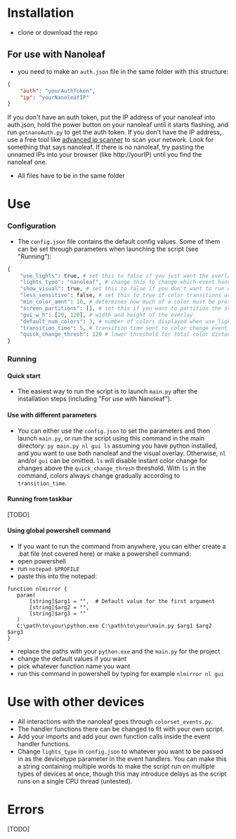 # Installation
- clone or download the repo

## For use with Nanoleaf
- you need to make an ``auth.json`` file in the same folder with this structure:
```json
{
    "auth": "yourAuthToken",
    "ip": "yourNanoleafIP"
}
```
  If you don't have an auth token, put the IP address of your nanoleaf into auth.json, hold the power button on your nanoleaf until it starts flashing, and run ``getnanoAuth.py`` to get the auth token.
  If you don't have the IP address, use a free tool like [advanced ip scanner](https://www.advanced-ip-scanner.com/) to scan your network. Look for something that says nanoleaf. If there is no nanoleaf, try pasting the unnamed IPs into your browser (like http://yourIP) until you find the nanoleaf one.
- All files have to be in the same folder

# Use
### Configuration
- The ``config.json`` file contains the default config values. Some of them can be set through parameters when launching the script (see "Running"):
```py
{
    "use_lights": true, # set this to false if you just want the overlay with default_num_colors colors
    "lights_type": "nanoleaf", # change this to change which event handlers are being called in colorset_events.py. (See "Use with other devices")
    "show_visual": true, # set this to false if you don't want to run with the overlay
    "less_sensitive": false, # set this to true if color transitions are too choppy
    "min_color_amnt": 10, # determines how much of a color must be present to be seen by the color picker at all. The total amount of colors on the screen is 1080*0.05*1920*0.05 = 5184.
    "screen_partitions": [], # set this if you want to partition the screen into different parts. format for 4 quadrants is [[[0,0.5],[0,0.5]], [[0,0.5],[0.5,1]], [[0.5,1],[0,0.5]], [[0.5,1],[0.5,1]]]
    "gui_w_h": [20, 120], # width and height of the overlay
    "default_num_colors": 3, # number of colors displayed when use_lights is false
    "transition_time": 5, # transition time sent to color change event handlers
    "quick_change_thresh": 120 # lower threshold for total color distance to instantly change color of panels instead of fading when less_sensitive is false
}
```
### Running
#### Quick start
- The easiest way to run the script is to launch ``main.py`` after the installation steps (including "For use with Nanoleaf").
#### Use with different parameters
- You can either use the ``config.json`` to set the parameters and then launch ``main.py``, or run the script using this command in the main directory:
  ``py main.py nl gui ls``
  assuming you have python installed, and you want to use both nanoleaf and the visual overlay. Otherwise, ``nl`` and/or ``gui`` can be omitted. ``ls`` will disable instant color change for changes above the ``quick_change_thresh`` threshold. With ``ls`` in the command, colors always change gradually according to ``transition_time``.
#### Running from taskbar
[TODO]
#### Using global powershell command
- If you want to run the command from anywhere, you can either create a .bat file (not covered here) or make a powershell command:
- open powershell
- run ``notepad $PROFILE``
- paste this into the notepad:
```
function nlmirror {
   param(
       [string]$arg1 = "",  # Default value for the first argument
       [string]$arg2 = "",
       [string]$arg3 = ""
   )
   C:\path\to\your\python.exe C:\path\to\your\main.py $arg1 $arg2 $arg3
}
```
- replace the paths with your ``python.exe`` and the ``main.py`` for the project
- change the default values if you want
- pick whatever function name you want
- run this command in powershell by typing for example ``nlmirror nl gui``

# Use with other devices
- All interactions with the nanoleaf goes through ``colorset_events.py``. 
- The handler functions there can be changed to fit with your own script.
- Add your imports and add your own function calls inside the event handler functions.
- Change ``lights_type`` in ``config.json`` to whatever you want to be passed in as the devicetype parameter in the event handlers. You can make this a string containing multiple words to make the script run on multiple types of devices at once, though this may introduce delays as the script runs on a single CPU thread (untested).

# Errors
[TODO]
